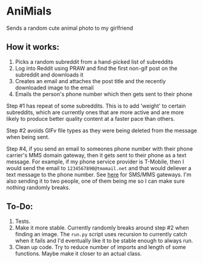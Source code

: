 # AniMials
Sends a random cute animal photo to my girlfriend


## How it works:

  1. Picks a random subreddit from a hand-picked list of subreddits
  2. Log into Reddit using PRAW and find the first non-gif post on the subreddit and downloads it
  3. Creates an email and attaches the post title and the recently downloaded image to the email
  4. Emails the person's phone number which then gets sent to their phone
  
 Step #1 has repeat of some subreddits. This is to add 'weight' to certain subreddits, which are currently ones that are more active and 
 are more likely to produce better quality content at a faster pace than others. 
  
 Step #2 avoids GIFv file types as they were being deleted from the message when being sent. 
  
 Step #4, if you send an email to someones phone number with their phone carrier's MMS domain gateway, then it gets sent to their phone as a
 text message. For example, if my phone service provider is T-Mobile, then I would send the email to `1234567890@tmomail.net` and that would
 deliever a text message to the phone number. See [here](https://en.wikipedia.org/wiki/SMS_gateway) for SMS/MMS gateways. I'm also sending it to two people, one of them being me so I can make sure nothing randomly breaks.
 
 
 ## To-Do:
  1. Tests.
  2. Make it more stable. Currently randomly breaks around step #2 when finding an image. The `run.py` script uses recursion to currently catch when it fails and I'd eventually like it to be stable enough to always run.
  3. Clean up code. Try to reduce number of imports and length of some functions. Maybe make it closer to an actual class.
